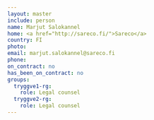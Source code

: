 ```yaml
---
layout: master
include: person
name: Marjut Salokannel
home: <a href="http://sareco.fi/">Sareco</a>
country: FI
photo:
email: marjut.salokannel@sareco.fi
phone:
on_contract: no
has_been_on_contract: no
groups:
  tryggve1-rg:
    role: Legal counsel
  tryggve2-rg:
    role: Legal counsel
---
```

